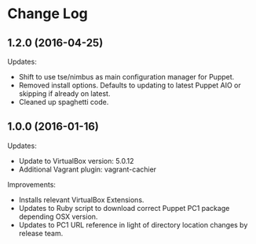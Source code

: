 # Change Log

## 1.2.0 (2016-04-25)

Updates:

 - Shift to use tse/nimbus as main configuration manager for Puppet.
 - Removed install options.  Defaults to updating to latest Puppet AIO or skipping if already on latest.
 - Cleaned up spaghetti code.


## 1.0.0 (2016-01-16)

Updates:

  - Update to VirtualBox version: 5.0.12
  - Additional Vagrant plugin: vagrant-cachier

Improvements:

  - Installs relevant VirtualBox Extensions.
  - Updates to Ruby script to download correct Puppet PC1 package depending OSX version.
  - Updates to PC1 URL reference in light of directory location changes by release team.
